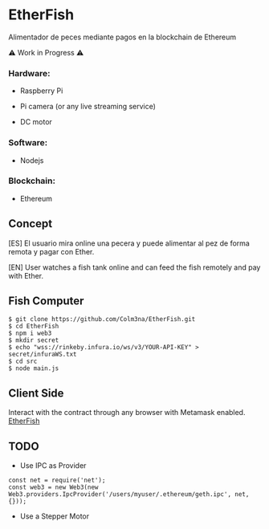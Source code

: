 # EtherFish
Alimentador de peces mediante pagos en la blockchain de Ethereum

:warning: Work in Progress :warning:

### Hardware:

  - Raspberry Pi
  
  - Pi camera (or any live streaming service)
  
  - DC motor

### Software:

  - Nodejs

### Blockchain:

  - Ethereum

## Concept
[ES] El usuario mira online una pecera y puede alimentar al pez de forma remota y pagar con Ether.

[EN] User watches a fish tank online and can feed the fish remotely and pay with Ether.

## Fish Computer

```
$ git clone https://github.com/Colm3na/EtherFish.git
$ cd EtherFish
$ npm i web3
$ mkdir secret
$ echo "wss://rinkeby.infura.io/ws/v3/YOUR-API-KEY" > secret/infuraWS.txt
$ cd src
$ node main.js
```

## Client Side
Interact with the contract through any browser with Metamask enabled.
[EtherFish](http://magmatest.000webhostapp.com/EtherFish/)

## TODO

- Use IPC as Provider
```
const net = require('net');
const web3 = new Web3(new Web3.providers.IpcProvider('/users/myuser/.ethereum/geth.ipc', net, {}));
```
- Use a Stepper Motor
